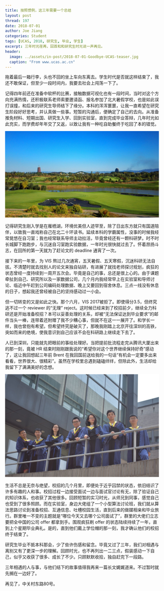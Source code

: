 ```yaml
---
title: 按照惯例，这三年需要一个总结
layout: post
thread: 197
date: 2018-07-01
author: Joe Jiang
categories: Student
tags: [UCAS, 2018, 研究生, 毕业, 学生]
excerpt: 三年时光荏苒，回首和和研究生时光说一声再见。
header:
  image: ../assets/in-post/2018-07-01-Goodbye-UCAS-teaser.jpg
  caption: "From www.ucas.ac.cn"
---
```


拖着最后一箱行李，头也不回的坐上车向东离去。学生时代是否就这样结束了，我还不敢保证，但至少一段时间内，我要去社会上闯荡一下了。

记得四年前还在准备中软杯的比赛，接触数据可视化也有一段时间，当时对这个方向充满热情，还积极联系老师索要邀请函、报名参加了北大暑假学校，也是如此误打误撞，和后来的研究生导师结下了缘分。本科的浑浑噩噩，让我一直希望在研究生阶段好好思考，并认真做一些事。短暂的沟通后，便确定了自己的去向。从准备推免材料、短期出国、研究生入学、回到实验室，直到完成毕业答辩，几年时光如此充实，而学费却年年交了又返，以致让我有一种吃自助餐终于吃回了本的错觉。

![](/assets/in-post/2018-07-01-Goodbye-UCAS-1.jpeg)

记得研究生刚入学是在雁栖湖，环境优美但人迹罕至，除了日出东方就只有国道陪伴，以致我一直戏称自己在北二十环读书。延续本科的学霸属性，没事的时候我经常晃悠在自习室；我也经常联系导师主动拉活，毕竟曾经还有一颗科研梦。时不时长城脚下跑跑步，与沉迷自习室跑实验数据，一年时光很快就过去了。怀着昂扬斗志，在回所的第一天就为了赶论文的 deadline 通宵了一次。

接下来的一年里，为 VIS 熬过几次通宵，五天暑假、五天寒假，沉迷科研无法自拔。不清楚时就去找别人的论文来独自钻研，有进展了就找老师探讨规划，疯狂的状态曾经一度持续到一周开五次会。毕竟是自己的事，总还是很上心的。由于课题牵扯到自己、研究所以及一家数据公司，几个月内我经常早上在实验室和导师讨论、临近中午赶到公司编码处理数据、晚上又要回到宿舍休息。三点一线没有休息的日子，想起我还曾经被自己的坚持感动过一小会。

但一切转变的又是如此之快。那个六月，VIS 2017被拒了。即使得分3.5，但终究逃不过一个 reviewer 的“无理” reject。这时候已经来到了校招前夕，继续全力科研还是开始准备校招？本可以妥善处理的关系，却被“无法保证达到毕业要求”的邮件当头一棒，连带着还附赠了我不少糟心事，但就不在这一一展开了。和学长一样，我也曾抱有希望。但希望终究是破灭了，那晚我刚踏上北京开往深圳的高铁，突如而来的绝境，使我意识到自己应该不会在科研路上继续走下去了。

人已到深圳，只能就先把眼前的事给处理好。当把提前批流程走完从腾讯大厦出来的那一刻，竟被 HR 结束时刚刚跟我说的“希望你对这个世界继续保持好奇”感动了，这让我回想起三年前 Brent 在我回国前送给我的一句话“有机会一定要多出来看看，世界很大、很精彩”。虽然在学校里总遇到磕磕绊绊，但除此外，生活却给我留下了满满美好的念想。

![](/assets/in-post/2018-07-01-Goodbye-UCAS-3.jpeg)

生活不总是无奈与绝望，校招的几个月里，即便处于近乎囚禁的状态，依旧结识了许多有趣的人和事。校招过程一边接受面试一边与面试官讨论有无，除了验证自己的知识体系，也收获了其他很多。回顾短暂的实习时光，从师兄到同事，感觉自己也受到了很多照顾。而在实验室，身边大佬组了一个小型算法讨论班，我们就从算法思路讨论到准备校招、互通信息、吐槽校园生活，直到后来的做媒相亲和毕业旅行。群里唯一不变的主题就是“哪位今天又去哪个公司面试了”，群里的大佬们立志要把全中国的公司 offer 都拿到手。围观疯狂刷 offer 的状态陆续持续了一年，直到上个星期毕业典礼。是的，直到他们戴上学位帽的那一刻，我才确认他们的校招终于结束了。

研究生毕业不抵本科那会，少了些许伤感和留念。毕竟又过了三年，我们对相遇与离别又有了更深一步的理解。回顾时光，也不再列出一二三点，假装感动一下自己，似乎又收获了很多、成长了不少。只顾默默收拾，独自赶完下一段路。

三年相遇的人与事，与他们结下的故事值得我再来一篇长文娓娓道来。不过暂时就先搁在一边好了。

再见了，中关村东路80号。
